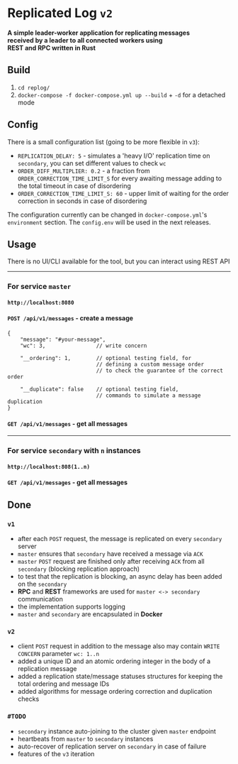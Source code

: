 # Replicated Log `v2`
**A simple leader-worker application for replicating messages**\
**received by a leader to all connected workers using**\
**REST and RPC written in Rust**

## Build
1. ``cd replog/``
2. ``docker-compose -f docker-compose.yml up --build`` + ``-d`` for a detached mode

## Config
There is a small configuration list (going to be more flexible in `v3`):
+ `REPLICATION_DELAY: 5` - simulates a 'heavy I/O' replication time on `secondary`, you can set different values to check `wc`  
+ `ORDER_DIFF_MULTIPLIER: 0.2` - a fraction from `ORDER_CORRECTION_TIME_LIMIT_S` for every awaiting message adding to the total timeout in case of disordering
+ `ORDER_CORRECTION_TIME_LIMIT_S: 60` - upper limit of waiting for the order correction in seconds in case of disordering

The configuration currently can be changed in `docker-compose.yml`'s `environment` section. The `config.env` will be used in the next releases. 

## Usage
There is no UI/CLI available for the tool, but you can interact using REST API
___
### For service ``master``
#### ```http://localhost:8080```
#### ``POST /api/v1/messages`` - create a message
```
{
    "message": "#your-message",
    "wc": 3,                // write concern

    "__ordering": 1,        // optional testing field, for 
                            // defining a custom message order 
                            // to check the guarantee of the correct order

    "__duplicate": false    // optional testing field, 
                            // commands to simulate a message duplication
}
```

#### ``GET /api/v1/messages`` - get all messages
___
### For service ``secondary`` with ``n`` instances
#### ```http://localhost:808(1..n)```
#### ``GET /api/v1/messages`` - get all messages


## Done
### `v1`
- after each ``POST`` request, the message is replicated on every ``secondary`` server
- ``master`` ensures that ``secondary`` have received a message via ``ACK``
- ``master`` ``POST`` request are finished only after receiving ``ACK`` from all ``secondary`` (blocking replication approach)
- to test that the replication is blocking, an async delay has been added on the ``secondary``
- **RPC** and **REST** frameworks are used for ``master <-> secondary`` communication
- the implementation supports logging 
- ``master`` and ``secondary`` are encapsulated in **Docker**

### `v2`
+ client ``POST`` request in addition to the message also may contain `WRITE CONCERN` parameter `wc: 1..n`
+ added a unique ID and an atomic ordering integer in the body of a replication message
+ added a replication state/message statuses structures for keeping the total ordering and message IDs 
+ added algorithms for message ordering correction and duplication checks

### `#TODO`
+ `secondary` instance auto-joining to the cluster given `master` endpoint
+ heartbeats from `master` to `secondary` instances
+ auto-recover of replication server on `secondary` in case of failure
+ features of the `v3` iteration
